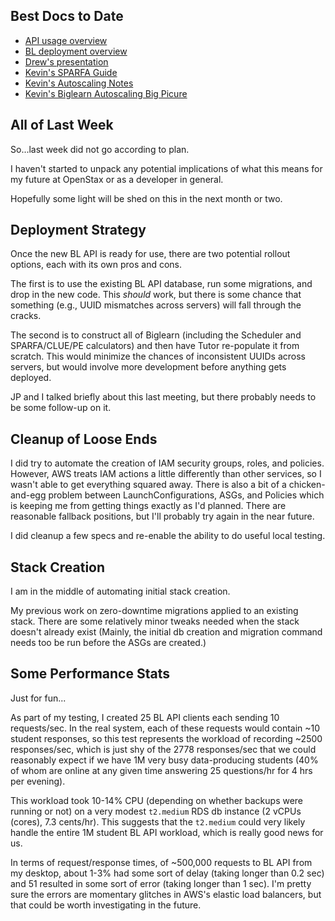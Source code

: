 ## Best Docs to Date
- [API usage overview](https://github.com/openstax/napkin-notes/blob/master/kevin/160921_biglearnApis/api_usage.md)
- [BL deployment overview](https://github.com/openstax/napkin-notes/blob/master/kevin/BiglearnArchitectureDeployment.pdf)
- [Drew's presentation](https://docs.google.com/presentation/d/1qoPqBLD4XqOsIfcM6aJH7IaDQRsxxuA6QBLy4GIZy7w/edit#slide=id.p)
- [Kevin's SPARFA Guide](https://github.com/openstax/sparfa-sandbox/blob/master/klb_sparfa_guide/sparfa_guide.pdf)
- [Kevin's Autoscaling Notes](https://docs.google.com/document/d/1bmn2xYBURE90fiZrdNG5CN28vEBCPJbKukDTbUqntZ4/edit)
- [Kevin's Biglearn Autoscaling Big Picure](https://docs.google.com/document/d/1JGcHIzmHDaDFlQvznzYgsWHuXBRis9qvtwF6pwaYVfQ/edit)

## All of Last Week

So...last week did not go according to plan.

I haven't started to unpack
any potential implications
of what this means
for my future at OpenStax
or as a developer in general.

Hopefully some light will be shed on this
in the next month or two.

## Deployment Strategy

Once the new BL API is ready for use,
there are two potential rollout options,
each with its own pros and cons.

The first 
is to use the existing BL API database,
run some migrations,
and drop in the new code.
This _should_ work,
but there is some chance
that something (e.g., UUID mismatches across servers)
will fall through the cracks.

The second
is to construct all of Biglearn
(including the Scheduler and SPARFA/CLUE/PE calculators)
and then have Tutor re-populate it from scratch.
This would minimize the chances
of inconsistent UUIDs across servers,
but would involve more development
before anything gets deployed.

JP and I talked briefly about this last meeting,
but there probably needs to be some follow-up on it.

## Cleanup of Loose Ends

I did try to automate
the creation of IAM security groups, roles, and policies.
However, AWS treats IAM actions a little differently than other services,
so I wasn't able to get everything squared away.
There is also a bit of a chicken-and-egg problem
between LaunchConfigurations, ASGs, and Policies
which is keeping me from getting things exactly as I'd planned.
There are reasonable fallback positions,
but I'll probably try again in the near future.

I did cleanup a few specs
and re-enable the ability 
to do useful local testing.

## Stack Creation

I am in the middle
of automating initial stack creation.

My previous work on zero-downtime migrations
applied to an existing stack.
There are some relatively minor tweaks needed
when the stack doesn't already exist
(Mainly, the initial db creation and migration command
needs too be run before the ASGs are created.)

## Some Performance Stats

Just for fun...

As part of my testing,
I created 25 BL API clients
each sending 10 requests/sec.
In the real system,
each of these requests
would contain ~10 student responses,
so this test represents the workload
of recording ~2500 responses/sec,
which is just shy
of the 2778 responses/sec
that we could reasonably expect
if we have 1M very busy data-producing students
(40% of whom are online at any given time
answering 25 questions/hr for 4 hrs per evening).

This workload took 10-14% CPU 
(depending on whether backups were running or not)
on a very modest `t2.medium` RDS db instance
(2 vCPUs (cores), 7.3 cents/hr).
This suggests that the `t2.medium`
could very likely handle 
the entire 1M student BL API workload,
which is really good news for us.

In terms of request/response times,
of ~500,000 requests to BL API from my desktop,
about 1-3% had some sort of delay (taking longer than 0.2 sec)
and 51 resulted in some sort of error (taking longer than 1 sec).
I'm pretty sure the errors are momentary glitches
in AWS's elastic load balancers,
but that could be worth investigating in the future.

